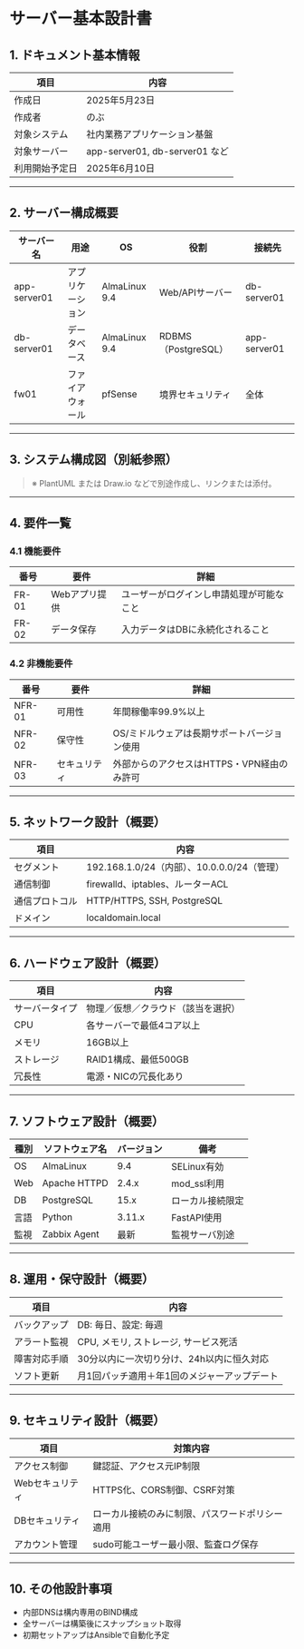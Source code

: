 # サーバー基本設計書

## 1. ドキュメント基本情報

| 項目 | 内容 |
|------|------|
| 作成日 | 2025年5月23日 |
| 作成者 | のぶ |
| 対象システム | 社内業務アプリケーション基盤 |
| 対象サーバー | app-server01, db-server01 など |
| 利用開始予定日 | 2025年6月10日 |

---

## 2. サーバー構成概要

| サーバー名 | 用途 | OS | 役割 | 接続先 |
|------------|------|----|------|--------|
| app-server01 | アプリケーション | AlmaLinux 9.4 | Web/APIサーバー | db-server01 |
| db-server01 | データベース | AlmaLinux 9.4 | RDBMS（PostgreSQL） | app-server01 |
| fw01 | ファイアウォール | pfSense | 境界セキュリティ | 全体 |

---

## 3. システム構成図（別紙参照）

> ※ PlantUML または Draw.io などで別途作成し、リンクまたは添付。

---

## 4. 要件一覧

### 4.1 機能要件

| 番号 | 要件 | 詳細 |
|------|------|------|
| FR-01 | Webアプリ提供 | ユーザーがログインし申請処理が可能なこと |
| FR-02 | データ保存 | 入力データはDBに永続化されること |

### 4.2 非機能要件

| 番号 | 要件 | 詳細 |
|------|------|------|
| NFR-01 | 可用性 | 年間稼働率99.9%以上 |
| NFR-02 | 保守性 | OS/ミドルウェアは長期サポートバージョン使用 |
| NFR-03 | セキュリティ | 外部からのアクセスはHTTPS・VPN経由のみ許可 |

---

## 5. ネットワーク設計（概要）

| 項目 | 内容 |
|------|------|
| セグメント | 192.168.1.0/24（内部）、10.0.0.0/24（管理） |
| 通信制御 | firewalld、iptables、ルーターACL |
| 通信プロトコル | HTTP/HTTPS, SSH, PostgreSQL |
| ドメイン | localdomain.local |

---

## 6. ハードウェア設計（概要）

| 項目 | 内容 |
|------|------|
| サーバータイプ | 物理／仮想／クラウド（該当を選択） |
| CPU | 各サーバーで最低4コア以上 |
| メモリ | 16GB以上 |
| ストレージ | RAID1構成、最低500GB |
| 冗長性 | 電源・NICの冗長化あり |

---

## 7. ソフトウェア設計（概要）

| 種別 | ソフトウェア名 | バージョン | 備考 |
|------|----------------|------------|------|
| OS | AlmaLinux | 9.4 | SELinux有効 |
| Web | Apache HTTPD | 2.4.x | mod_ssl利用 |
| DB | PostgreSQL | 15.x | ローカル接続限定 |
| 言語 | Python | 3.11.x | FastAPI使用 |
| 監視 | Zabbix Agent | 最新 | 監視サーバ別途 |

---

## 8. 運用・保守設計（概要）

| 項目 | 内容 |
|------|------|
| バックアップ | DB: 毎日、設定: 毎週 |
| アラート監視 | CPU, メモリ, ストレージ, サービス死活 |
| 障害対応手順 | 30分以内に一次切り分け、24h以内に恒久対応 |
| ソフト更新 | 月1回パッチ適用＋年1回のメジャーアップデート |

---

## 9. セキュリティ設計（概要）

| 項目 | 対策内容 |
|------|-----------|
| アクセス制御 | 鍵認証、アクセス元IP制限 |
| Webセキュリティ | HTTPS化、CORS制御、CSRF対策 |
| DBセキュリティ | ローカル接続のみに制限、パスワードポリシー適用 |
| アカウント管理 | sudo可能ユーザー最小限、監査ログ保存 |

---

## 10. その他設計事項

- 内部DNSは構内専用のBIND構成
- 全サーバーは構築後にスナップショット取得
- 初期セットアップはAnsibleで自動化予定


